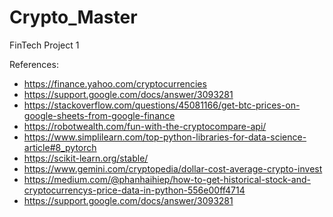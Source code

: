 # Crypto_Master
FinTech Project 1


























References:
- https://finance.yahoo.com/cryptocurrencies
- https://support.google.com/docs/answer/3093281
- https://stackoverflow.com/questions/45081166/get-btc-prices-on-google-sheets-from-google-finance
- https://robotwealth.com/fun-with-the-cryptocompare-api/
- https://www.simplilearn.com/top-python-libraries-for-data-science-article#8_pytorch
- https://scikit-learn.org/stable/
- https://www.gemini.com/cryptopedia/dollar-cost-average-crypto-invest
- https://medium.com/@phanhaihiep/how-to-get-historical-stock-and-cryptocurrencys-price-data-in-python-556e00ff4714 
- https://support.google.com/docs/answer/3093281





